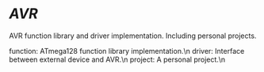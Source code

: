 # _AVR_
AVR function library and driver implementation. Including personal projects.

function: ATmega128 function library implementation.\n
driver: Interface between external device and AVR.\n
project: A personal project.\n
